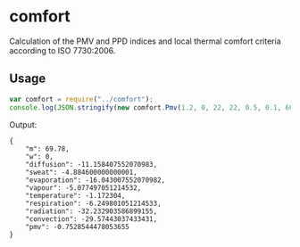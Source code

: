 # comfort

Calculation of the PMV and PPD indices and local thermal comfort criteria according to ISO 7730:2006.

## Usage

```javascript
var comfort = require("../comfort");
console.log(JSON.stringify(new comfort.Pmv(1.2, 0, 22, 22, 0.5, 0.1, 60), null, 4));
```

Output:

```
{
    "m": 69.78,
    "w": 0,
    "diffusion": -11.158407552070983,
    "sweat": -4.884600000000001,
    "evaporation": -16.043007552070982,
    "vapour": -5.077497051214532,
    "temperature": -1.172304,
    "respiration": -6.249801051214533,
    "radiation": -32.232903586899155,
    "convection": -29.57443037433431,
    "pmv": -0.7528544478053655
}
```
